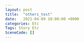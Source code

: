 ```yaml
---
layout: post
title:  "others_test"
date:   2021-04-09 10:00:00 +0000
categories: Etc
Tags: Story Etc
SceneCode: []
---
```

